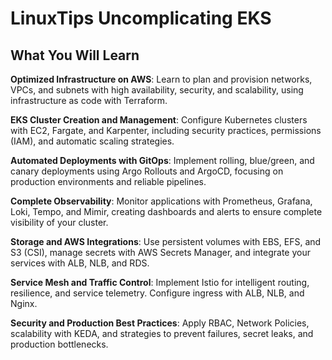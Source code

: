 # LinuxTips Uncomplicating EKS

## What You Will Learn

**Optimized Infrastructure on AWS**: Learn to plan and provision networks, VPCs, and subnets with high availability, security, and scalability, using infrastructure as code with Terraform.

**EKS Cluster Creation and Management**: Configure Kubernetes clusters with EC2, Fargate, and Karpenter, including security practices, permissions (IAM), and automatic scaling strategies.

**Automated Deployments with GitOps**: Implement rolling, blue/green, and canary deployments using Argo Rollouts and ArgoCD, focusing on production environments and reliable pipelines.

**Complete Observability**: Monitor applications with Prometheus, Grafana, Loki, Tempo, and Mimir, creating dashboards and alerts to ensure complete visibility of your cluster.

**Storage and AWS Integrations**: Use persistent volumes with EBS, EFS, and S3 (CSI), manage secrets with AWS Secrets Manager, and integrate your services with ALB, NLB, and RDS.

**Service Mesh and Traffic Control**: Implement Istio for intelligent routing, resilience, and service telemetry. Configure ingress with ALB, NLB, and Nginx.

**Security and Production Best Practices**: Apply RBAC, Network Policies, scalability with KEDA, and strategies to prevent failures, secret leaks, and production bottlenecks.
